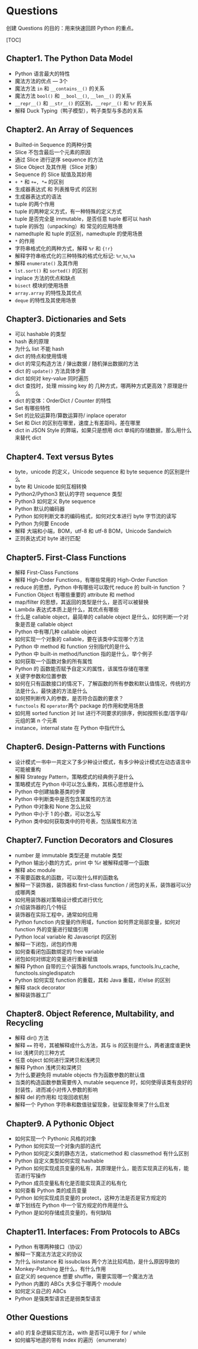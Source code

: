 # Questions

创建 Questions 的目的：用来快速回顾 Python 的重点。

[TOC]

## Chapter1. The Python Data Model

* Python 语言最大的特性
* 魔法方法的优点 — 3个
* 魔法方法 `in` 和 `__contains__()` 的关系
* 魔法方法 `bool()` 和 `__bool__()`,  `__len__()` 的关系
* `__repr__()` 和 `__str__()` 的区别，`__repr__()` 和 `%r` 的关系
* 解释 Duck Typing（鸭子模型），鸭子类型与多态的关系

## Chapter2. An Array of Sequences

* Builted-in Sequence 的两种分类
* Slice 不包含最后一个元素的原因
* 通过 Slice 进行逆序 sequence 的方法
* Slice Object 及其作用（Slice 对象）
* Sequence 的 Slice 赋值及其妙用
* `+ *` 和 `+=, *=` 的区别
* 生成器表达式 和 列表推导式 的区别
* 生成器表达式的语法
* tuple 的两个作用
* tuple 的两种定义方式，有一种特殊的定义方式
* tuple 是否完全是 immutable，是否任意 tuple 都可以 hash
* tuple 的拆包（unpacking）和 常见的应用场景
* namedtuple 和 tuple 的区别，namedtuple 的使用场景
* `*` 的作用
* 字符串格式化的两种方式，解释 `%r` 和 `{!r}`
* 解释字符串格式化的三种特殊的格式化标记: `%r`,`%s`,`%a`
* 解释 `enumerate()` 及其作用
* `lst.sort()` 和 `sorted()` 的区别
* inplace 方法的优点和缺点
* `bisect` 模块的使用场景
* `array.array` 的特性及其优点
* `deque` 的特性及其使用场景

## Chapter3. Dictionaries and Sets

* 可以 hashable 的类型
* hash 表的原理
* 为什么 list 不能 hash
* dict 的特点和使用情境
* dict 的常见构造方法 / 弹出数据 / 随机弹出数据的方法
* dict 的 `update()` 方法具体步骤
* dict 如何对 key-value 同时遍历
* dict 查找时，处理 missing key 的 几种方式，哪两种方式更高效？原理是什么
* dict 的变体：OrderDict / Counter 的特性
* Set 有哪些特性
* Set 的比较运算符/算数运算符/ inplace operator
* Set 和 Dict 的区别在哪里，速度上有差距吗，差在哪里
* dict in JSON Style 的弊端，如果只是想用 dict 单纯的存储数据，那么用什么来替代 dict

## Chapter4. Text versus Bytes

* byte，unicode 的定义，Unicode sequence 和 byte sequence 的区别是什么
* byte 和 Unicode 如何互相转换
* Python2/Python3 默认的字符 sequence 类型
* Python3 如何定义 Byte sequence
* Python 默认的编码器
* Python 如何判断文本的编码格式，如何对文本进行 byte 字节流的读写
* Python 为何要 Encode
* 解释 大端和小端，BOM，utf-8 和 utf-8 BOM，Unicode Sandwich
* 正则表达式对 byte 进行匹配

## Chapter5. First-Class Functions

* 解释 First-Class Functions
* 解释 High-Order Functions，有哪些常用的 High-Order Function
* reduce 的思想，Python 中有哪些可以取代 reduce 的 built-in function ？
* Function Object 有哪些重要的 attribute 和 method
* map/filter 的思想，其返回的类型是什么，是否可以被替换
* Lambda 表达式本质上是什么，其优点有哪些
* 什么是 callable object，最简单的 callable object 是什么，如何判断一个对象是否是 callable object
* Python 中有哪几种 callable object
* 如何实现一个对象的 callable，要在该类中实现哪个方法
* Python 中 method 和 function 分别指代的是什么
* Python 中 built-in method/function 指的是什么，举个例子
* 如何获取一个函数对象的所有属性
* Python 的 函数能否赋予自定义的属性，该属性存储在哪里
* 关键字参数和位置参数
* 如何在只有函数接口的情况下，了解函数的所有参数和默认值情况，传统的方法是什么，最快速的方法是什么
* 如何预判断传入的参数，是否符合函数的要求？
* `functools` 和 `operator`两个 package 的作用和使用场景
* 如何用 sorted function 对 list 进行不同要求的排序，例如按照长度/首字母/元组的第 n 个元素
* instance，internal state 在 Python 中指代什么

## Chapter6. Design-Patterns with Functions

* 设计模式一书中一共定义了多少种设计模式，有多少种设计模式在动态语言中可能被重构
* 解释 Strategy Pattern，策略模式的经典例子是什么
* 策略模式在 Python 中可以怎么重构，其核心思想是什么
* Python 中创建抽象基类的步骤
* Python 中判断类中是否包含某属性的方法
* Python 中对象和 None 怎么比较
* Python 中小于 1 的小数，可以怎么写
* Python 类中如何获取类中的符号表，包括属性和方法

## Chapter7. Function Decorators and Closures

* number 是 immutable 类型还是 mutable 类型
* Python 输出小数的方式，print 中 %r 被解释成哪一个函数
* 解释 abc module 
* 不需要函数名的函数，可以取什么样的函数名
* 解释一下装饰器，装饰器和 first-class function / 闭包的关系，装饰器可以分成哪两类
* 如何用装饰器对策略设计模式进行优化
* 介绍装饰器的几个特征
* 装饰器在实际工程中，通常如何应用
* Python function 内变量的作用域，function 如何界定局部变量，如何对 function 外的变量进行赋值引用
* Python local variable 和 Javascript 的区别
* 解释一下闭包，闭包的作用
* 如何查看闭包函数绑定的 free variable
* 闭包如何对绑定的变量进行重新赋值
* 解释 Python 自带的三个装饰器 functools.wraps, functools.lru_cache, functools.singledispatch
* Python 如何实现 function 的重载，其和 Java 重载，if/else 的区别
* 解释 stack decorator
* 解释装饰器工厂

## Chapter8. Object Reference, Multability, and Recycling

* 解释 dir() 方法
* 解释 `==` 符号，其被解释成什么方法，其与 is 的区别是什么，两者速度谁更快
* list 浅拷贝的三种方式
* 任意 object 如何进行深拷贝和浅拷贝
* 解释 Python 浅拷贝和深拷贝
* 为什么要避免将 mutable objects 作为函数参数的默认值
* 当类的构造函数参数需要传入 mutable sequence 时，如何使得该类有良好的封装性，进而减小对传入参数的影响
* 解释 del 的作用和 垃圾回收机制
* 解释一个 Python 字符串和数值驻留现象，驻留现象带来了什么启发

## Chapter9. A Pythonic Object

* 如何实现一个 Pythonic 风格的对象
* Python 如何实现一个对象内部的迭代
* Python 如何定义类的静态方法，staticmethod 和 classmethod 有什么区别
* Python 自定义类型如何实现 hashable
* Python 如何实现成员变量的私有，其原理是什么，能否实现真正的私有，能否进行写操作
* Python 成员变量私有化是否能实现真正的私有化
* 如何查看 Python 类的成员变量
* Python 如何实现成员变量的 protect，这种方法是否是官方规定的
* 单下划线在 Python  中一个官方规定的作用是什么
* Python 是如何存储成员变量的，有何缺陷

## Chapter11. Interfaces: From Protocols to ABCs

* Python 有哪两种接口（协议）
* 解释一下魔法方法定义的协议
* 为什么 isinstance 和 issubclass 两个方法比较鸡肋，是什么原因导致的
* Monkey-Patching 是什么，有什么作用
* 自定义的 sequence 想要 shuffle，需要实现哪一个魔法方法
* Python 内置的 ABCs 大多位于哪两个 module
* 如何定义自己的 ABCs
* Python 是强类型语言还是弱类型语言

## Other Questions

* all() 的复杂逻辑实现方法，with 是否可以用于 for / while
* 如何编写地道的带有 index 的遍历（enumerate）